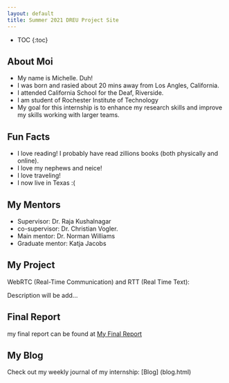 ```yaml
---
layout: default
title: Summer 2021 DREU Project Site
---
```


* TOC
{:toc}

## About Moi

- My name is Michelle. Duh!
- I was born and rasied about 20 mins away from Los Angles, California. 
- I attended California School for the Deaf, Riverside. 
- I am student of Rochester Institute of Technology 
- My goal for this internship is to enhance my research skills and improve my skills working with larger teams.

## Fun Facts
- I love reading! I probably have read zillions books (both physically and online).
- I love my nephews and neice! 
- I love traveling! 
- I now live in Texas :( 


## My Mentors
- Supervisor: Dr. Raja Kushalnagar
- co-supervisor: Dr. Christian Vogler. 
- Main mentor: Dr. Norman Williams
- Graduate mentor: Katja Jacobs

## My Project

WebRTC (Real-Time Communication) and RTT (Real Time Text):

Description will be add...

## Final Report

my final report can be found at [My Final Report](files/finalreport.pdf)

## My Blog

Check out my weekly journal of my internship: [Blog] (blog.html)
